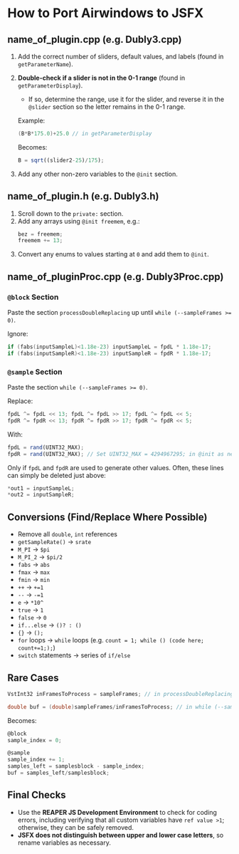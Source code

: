 # How to Port Airwindows to JSFX

## name_of_plugin.cpp (e.g. Dubly3.cpp)

1. Add the correct number of sliders, default values, and labels (found in `getParameterName`).
2. **Double-check if a slider is not in the 0-1 range** (found in `getParameterDisplay`).
   - If so, determine the range, use it for the slider, and reverse it in the `@slider` section so the letter remains in the 0-1 range.
   
   Example:
   ```cpp
   (B*B*175.0)+25.0 // in getParameterDisplay
   ```
   Becomes:
   ```js
   B = sqrt((slider2-25)/175);
   ```
3. Add any other non-zero variables to the `@init` section.

## name_of_plugin.h (e.g. Dubly3.h)

1. Scroll down to the `private:` section.
2. Add any arrays using `@init freemem`, e.g.:
   ```js
   bez = freemem;
   freemem += 13;
   ```
3. Convert any enums to values starting at `0` and add them to `@init`.

## name_of_pluginProc.cpp (e.g. Dubly3Proc.cpp)

### `@block` Section
Paste the section `processDoubleReplacing` up until `while (--sampleFrames >= 0)`.

Ignore:
```cpp
if (fabs(inputSampleL)<1.18e-23) inputSampleL = fpdL * 1.18e-17;
if (fabs(inputSampleR)<1.18e-23) inputSampleR = fpdR * 1.18e-17;
```

### `@sample` Section
Paste the section `while (--sampleFrames >= 0)`.

Replace:
```cpp
fpdL ^= fpdL << 13; fpdL ^= fpdL >> 17; fpdL ^= fpdL << 5;
fpdR ^= fpdR << 13; fpdR ^= fpdR >> 17; fpdR ^= fpdR << 5;
```
With:
```js
fpdL = rand(UINT32_MAX);
fpdR = rand(UINT32_MAX); // Set UINT32_MAX = 4294967295; in @init as necessary
```
Only if `fpdL` and `fpdR` are used to generate other values. Often, these lines can simply be deleted just above:
```cpp
*out1 = inputSampleL;
*out2 = inputSampleR;
```

## Conversions (Find/Replace Where Possible)
- Remove all `double`, `int` references
- `getSampleRate()` → `srate`
- `M_PI` → `$pi`
- `M_PI_2` → `$pi/2`
- `fabs` → `abs`
- `fmax` → `max`
- `fmin` → `min`
- `++` → `+=1`
- `--` → `-=1`
- `e` → `*10^`
- `true` → `1`
- `false` → `0`
- `if...else` → `()? : ()`
- `{}` → `();`
- `for` loops → `while` loops (e.g. `count = 1; while () (code here; count+=1;);`)
- `switch` statements → series of `if/else`

## Rare Cases

```cpp
VstInt32 inFramesToProcess = sampleFrames; // in processDoubleReplacing
```
```cpp
double buf = (double)sampleFrames/inFramesToProcess; // in while (--sampleFrames >= 0)
```
Becomes:
```js
@block
sample_index = 0;

@sample
sample_index += 1;
samples_left = samplesblock - sample_index;
buf = samples_left/samplesblock;
```

## Final Checks

- Use the **REAPER JS Development Environment** to check for coding errors, including verifying that all custom variables have `ref value >1`; otherwise, they can be safely removed.
- **JSFX does not distinguish between upper and lower case letters**, so rename variables as necessary.

